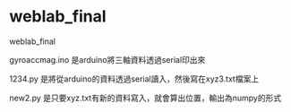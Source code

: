 # weblab_final
weblab_final

gyroaccmag.ino 是arduino將三軸資料透過serial印出來

1234.py 是將從arduino的資料透過serial讀入，然後寫在xyz3.txt檔案上

new2.py 是只要xyz.txt有新的資料寫入，就會算出位置，輸出為numpy的形式
